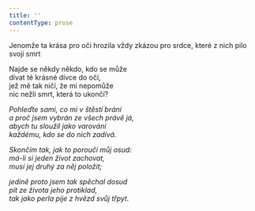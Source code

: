 ```yaml
---
title: ''
contentType: prose
---
```


Jenomže ta krása pro oči hrozila vždy zkázou pro srdce, které z nich pilo svoji smrt

  

Najde se někdy někdo, kdo se může  
dívat té krásné dívce do očí,  
jež mě tak ničí, že mi nepomůže  
nic nežli smrt, která to ukončí?

_Pohleďte sami, co mi v štěstí brání  
a proč jsem vybrán ze všech právě já,  
abych tu sloužil jako varování  
každému, kdo se do nich zadívá._

_Skončím tak, jak to poroučí můj osud:  
má-li si jeden život zachovat,  
musí jej druhý za něj položit;_

_jedině proto jsem tak spěchal dosud  
pít ze života jeho protiklad,  
tak jako perla pije z hvězd svůj třpyt._
